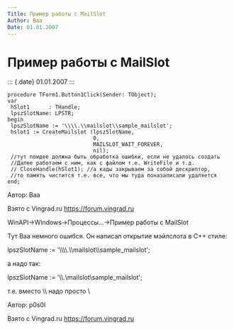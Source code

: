 ```yaml
---
Title: Пример работы с MailSlot
Author: Baa
Date: 01.01.2007
---
```



Пример работы с MailSlot
========================

::: {.date}
01.01.2007
:::

    procedure TForm1.Button1Click(Sender: TObject);
    var
     hSlot1      : THandle;
     lpszSlotName: LPSTR;
    begin
     lpszSlotName := '\\\\.\\mailslot\\sample_mailslot';
     hslot1 := CreateMailslot (lpszSlotName,
                               0,
                               MAILSLOT_WAIT_FOREVER,
                               nil);
     //тут поидее должна быть обработка ошибки, если не удалось создать 
     //Далее работаем с ним, как с файлом т.е. WriteFile и т.д.
     // CloseHandle(hSlot1); //а кады закрываем за собой дескриптор, 
     //то память чистится т.е. все, что мы туда поназаписали удаляется
    end;

Автор: Baa

Взято с Vingrad.ru <https://forum.vingrad.ru>

WinAPI-\>Windows-\>Процессы\...-\>Пример работы с MailSlot

Тут Baa немного ошибся. Он написал открытие мэйлслота в C++ стиле:

lpszSlotName := \'\\\\\\\\.\\\\mailslot\\\\sample\_mailslot\';

а надо так:

lpszSlotName := \'\\\\.\\mailslot\\sample\_mailslot\';

т.е. вместо \\\\ надо просто \\

Автор: p0s0l

Взято с Vingrad.ru <https://forum.vingrad.ru>
